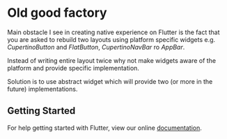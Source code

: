 # Old good factory

Main obstacle I see in creating native experience on Flutter is the fact that you are asked to rebuild two layouts using platform specific widgets e.g. *CupertinoButton* and *FlatButton*, *CupertinoNavBar* ro *AppBar*.

Instead of writing entire layout twice why not make widgets aware of the platform and provide specific implementation.

Solution is to use abstract widget which will provide two (or more in the future) implementations. 

## Getting Started

For help getting started with Flutter, view our online
[documentation](http://flutter.io/).
